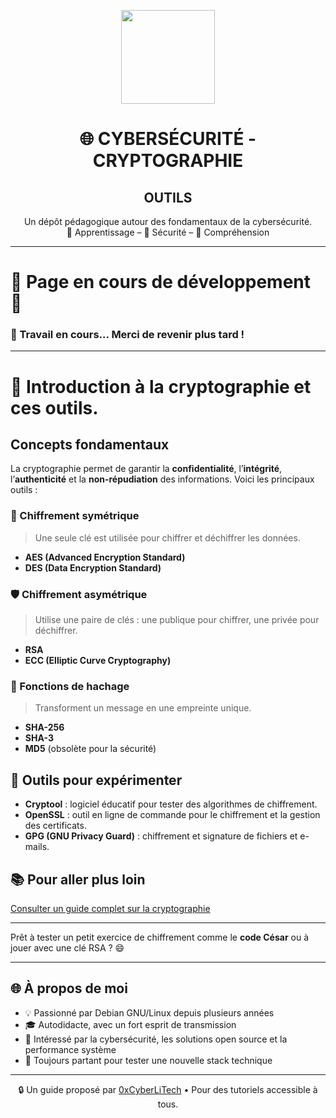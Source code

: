 <p align="center">
  <img src="https://avatars.githubusercontent.com/u/167217017?s=400&u=d983b9423c4eb8cdb9bfe8b14f505be5c894d6bc&v=4" width="150" />
</p>

<h1 align="center">🌐 CYBERSÉCURITÉ - CRYPTOGRAPHIE</h1>
<h2 align="center"> OUTILS</h2>

<p align="center">
  Un dépôt pédagogique autour des fondamentaux de la cybersécurité.<br>
  📘 Apprentissage – 🔐 Sécurité – 🧠 Compréhension
</p>

---

# 🚧 **Page en cours de développement** 🚧

### 🔧 Travail en cours... Merci de revenir plus tard !

---

# 🔐 Introduction à la cryptographie et ces outils.

## Concepts fondamentaux

La cryptographie permet de garantir la **confidentialité**, l’**intégrité**, l’**authenticité** et la **non-répudiation** des informations. Voici les principaux outils :

### 🔑 Chiffrement symétrique

> Une seule clé est utilisée pour chiffrer et déchiffrer les données.

- **AES (Advanced Encryption Standard)**
- **DES (Data Encryption Standard)**

### 🛡️ Chiffrement asymétrique

> Utilise une paire de clés : une publique pour chiffrer, une privée pour déchiffrer.

- **RSA**
- **ECC (Elliptic Curve Cryptography)**

### 🧮 Fonctions de hachage

> Transforment un message en une empreinte unique.

- **SHA-256**
- **SHA-3**
- **MD5** (obsolète pour la sécurité)

## 🧰 Outils pour expérimenter

- **Cryptool** : logiciel éducatif pour tester des algorithmes de chiffrement.
- **OpenSSL** : outil en ligne de commande pour le chiffrement et la gestion des certificats.
- **GPG (GNU Privacy Guard)** : chiffrement et signature de fichiers et e-mails.

## 📚 Pour aller plus loin

[Consulter un guide complet sur la cryptographie](https://github.com/0xcyberlitech/)

---

Prêt à tester un petit exercice de chiffrement comme le **code César** ou à jouer avec une clé RSA ? 😄

---

## 🌐 À propos de moi

- 💡 Passionné par Debian GNU/Linux depuis plusieurs années
- 🎓 Autodidacte, avec un fort esprit de transmission
- 🔐 Intéressé par la cybersécurité, les solutions open source et la performance système
- 🧪 Toujours partant pour tester une nouvelle stack technique

---

<p align="center">
  🔒 Un guide proposé par <a href="https://github.com/0xCyberLiTech">0xCyberLiTech</a> • Pour des tutoriels accessible à tous.
</p>
